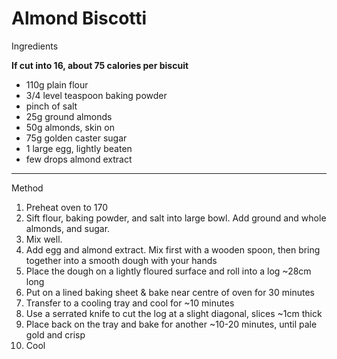 # Almond Biscotti

Ingredients

**If cut into 16, about 75 calories per biscuit**

-   110g plain flour
-   3/4 level teaspoon baking powder
-   pinch of salt
-   25g ground almonds
-   50g almonds, skin on
-   75g golden caster sugar
-   1 large egg, lightly beaten
-   few drops almond extract

--------------------------------------------------------------------------------

Method

1.  Preheat oven to 170
2.  Sift flour, baking powder, and salt into large bowl. Add ground and whole
    almonds, and sugar.
3.  Mix well.
4.  Add egg and almond extract. Mix first with a wooden spoon, then bring
    together into a smooth dough with your hands
5.  Place the dough on a lightly floured surface and roll into a log \~28cm long
6.  Put on a lined baking sheet & bake near centre of oven for 30 minutes
7.  Transfer to a cooling tray and cool for \~10 minutes
8.  Use a serrated knife to cut the log at a slight diagonal, slices \~1cm thick
9.  Place back on the tray and bake for another \~10-20 minutes, until pale gold
    and crisp
10. Cool
